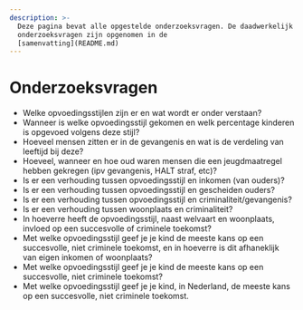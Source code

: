 ```yaml
---
description: >-
  Deze pagina bevat alle opgestelde onderzoeksvragen. De daadwerkelijk gebruikte
  onderzoeksvragen zijn opgenomen in de
  [samenvatting](README.md)
---
```


# Onderzoeksvragen

* Welke opvoedingsstijlen zijn er en wat wordt er onder verstaan?
* Wanneer is welke opvoedingsstijl gekomen en welk percentage kinderen is opgevoed volgens deze stijl?
* Hoeveel mensen zitten er in de gevangenis en wat is de verdeling van leeftijd bij deze?
* Hoeveel, wanneer en hoe oud waren mensen die een jeugdmaatregel hebben gekregen \(ipv gevangenis, HALT straf, etc\)?
* Is er een verhouding tussen opvoedingsstijl en inkomen \(van ouders\)?
* Is er een verhouding tussen opvoedingsstijl en gescheiden ouders?
* Is er een verhouding tussen opvoedingsstijl en criminaliteit/gevangenis?
* Is er een verhouding tussen woonplaats en criminaliteit?
* In hoeverre heeft de opvoedingsstijl, naast welvaart en woonplaats, invloed op een succesvolle of criminele toekomst?
* Met welke opvoedingsstijl geef je je kind de meeste kans op een succesvolle, niet criminele toekomst, en in hoeverre is dit afhaneklijk van eigen inkomen of woonplaats?
* Met welke opvoedingsstijl geef je je kind de meeste kans op een succesvolle, niet criminele toekomst?
* Met welke opvoedingsstijl geef je je kind, in Nederland, de meeste kans op een succesvolle, niet criminele toekomst.
